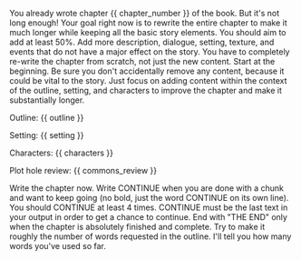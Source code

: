 You already wrote chapter {{ chapter_number }} of the book. But it's not long enough! 
Your goal right now is to rewrite the entire chapter to make it much longer while keeping all the basic story elements.
You should aim to add at least 50%. Add more description, dialogue, setting, texture, and events
that do not have a major effect on the story. 
You have to completely re-write the chapter from scratch, not just the new content. Start at the beginning. 
Be sure you don't accidentally remove any content, because it could be vital to the story. Just focus 
on adding content within the context of the outline, setting, and characters to improve the chapter and 
make it substantially longer. 

Outline:
{{ outline }}

Setting:
{{ setting }}

Characters:
{{ characters }}

Plot hole review: 
{{ commons_review }}

Write the chapter now. Write CONTINUE when you are done with a chunk and 
want to keep going (no bold, just the word CONTINUE on its own line). 
You should CONTINUE at least 4 times.
CONTINUE must be the last text in your output in order to get a chance to continue.
End with "THE END" only when the chapter is absolutely finished and complete. Try to make it roughly the
number of words requested in the outline. I'll tell you how many words you've used so far.